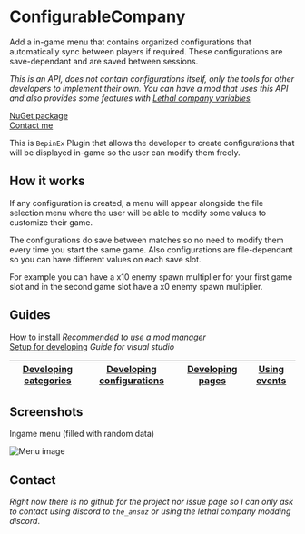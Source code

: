 # ConfigurableCompany

Add a in-game menu that contains organized configurations that automatically sync between players if required. These configurations are save-dependant and are saved between sessions.

_This is an API, does not contain configurations itself, only the tools for other developers to implement their own. You can have a mod that uses this API and also provides some features with [Lethal company variables](https://thunderstore.io/c/lethal-company/p/AMRV/LethalCompanyVariables/)._

[NuGet package](https://www.nuget.org/packages/Amrv.ConfigurableCompany)  
[Contact me](##Contact)

This is `BepinEx` Plugin that allows the developer to create configurations that will be displayed in-game so the user can modify them freely.

## How it works

If any configuration is created, a menu will appear alongside the file selection menu where the user will be able to modify some values to customize their game.

The configurations do save between matches so no need to modify them every time you start the same game. Also configurations are file-dependant so you can have different values on each save slot.

For example you can have a x10 enemy spawn multiplier for your first game slot and in the second game slot have a x0 enemy spawn multiplier.

## Guides

[How to install](https://thunderstore.io/c/lethal-company/p/AMRV/ConfigurableCompany/wiki/950-installing/) _Recommended to use a mod manager_  
[Setup for developing](https://thunderstore.io/c/lethal-company/p/AMRV/ConfigurableCompany/wiki/951-developer-setup/) _Guide for visual studio_

| [Developing categories](https://thunderstore.io/c/lethal-company/p/AMRV/ConfigurableCompany/wiki/945-creating-categories/) | [Developing configurations](https://thunderstore.io/c/lethal-company/p/AMRV/ConfigurableCompany/wiki/946-creating-configurations/) | [Developing pages](https://thunderstore.io/c/lethal-company/p/AMRV/ConfigurableCompany/wiki/1114-creating-pages/) | [Using events](https://thunderstore.io/c/lethal-company/p/AMRV/ConfigurableCompany/wiki/948-events/) |
| -------------------------------------------------------------------------------------------------------------------------- | ---------------------------------------------------------------------------------------------------------------------------------- | ----------------------------------------------------------------------------------------------------------------- | ---------------------------------------------------------------------------------------------------- |

## Screenshots

Ingame menu (filled with random data)

![Menu image](https://i.imgur.com/8HAET0i.png)

## Contact

_Right now there is no github for the project nor issue page so I can only ask to contact using discord to `the_ansuz` or using the lethal company modding discord_.
